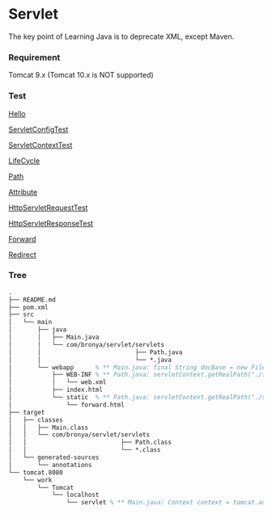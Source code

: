 # Servlet
The key point of Learning Java is to deprecate XML, except Maven.

### Requirement
Tomcat 9.x (Tomcat 10.x is NOT supported)

### Test
[Hello](http://127.0.0.1:8080/servlet/hello?username=hello&password=1024)

[ServletConfigTest](http://127.0.0.1:8080/servlet/config)

[ServletContextTest](http://127.0.0.1:8080/servlet/context)

[LifeCycle](http://127.0.0.1:8080/servlet/lifecycle)

[Path](http://127.0.0.1:8080/servlet/path)

[Attribute](http://127.0.0.1:8080/servlet/attribute)

[HttpServletRequestTest](http://127.0.0.1:8080/servlet/req)

[HttpServletResponseTest](http://127.0.0.1:8080/servlet/resp)

[Forward](http://127.0.0.1:8080/servlet/forward?username=forward&password=2048)

[Redirect](http://127.0.0.1:8080/servlet/redirect)

### Tree
```tex
.
├── README.md
├── pom.xml
├── src
│   └── main
│       ├── java
│       │   ├── Main.java
│       │   └── com/bronya/servlet/servlets
│       │                          ├── Path.java
│       │                          └── *.java
│       └── webapp      % ** Main.java: final String docBase = new File("./src/main/webapp").getAbsolutePath(); **
│           ├── WEB-INF % ** Path.java: servletContext.getRealPath("./forward"); **
│           │   └── web.xml
│           ├── index.html
│           └── static  % ** Path.java: servletContext.getRealPath("./static"); **
│               └── forward.html
├── target
│   ├── classes
│   │   ├── Main.class
│   │   └── com/bronya/servlet/servlets
│   │                          ├── Path.class
│   │                          └── *.class
│   └── generated-sources
│       └── annotations
└── tomcat.8080
    └── work
        └── Tomcat
            └── localhost
                └── servlet % ** Main.java: Context context = tomcat.addWebapp("/servlet", docBase); **
```